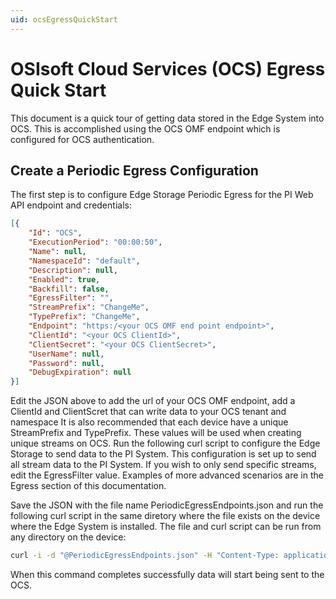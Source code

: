 ```yaml
---
uid: ocsEgressQuickStart
---
```


# OSIsoft Cloud Services (OCS) Egress Quick Start

This document is a quick tour of getting data stored in the Edge System into OCS. This is accomplished using the OCS OMF endpoint which is configured for OCS authentication.

## Create a Periodic Egress Configuration

The first step is to configure Edge Storage Periodic Egress for the PI Web API endpoint and credentials:

```json
[{
    "Id": "OCS",
    "ExecutionPeriod": "00:00:50",
    "Name": null,
    "NamespaceId": "default",
    "Description": null,
    "Enabled": true,
    "Backfill": false,
    "EgressFilter": "",
    "StreamPrefix": "ChangeMe",
    "TypePrefix": "ChangeMe",
    "Endpoint": "https:/<your OCS OMF end point endpoint>",
    "ClientId": "<your OCS ClientId>",
    "ClientSecret": "<your OCS ClientSecret>",
    "UserName": null,
    "Password": null,
    "DebugExpiration": null
}]
```

Edit the JSON above to add the url of your OCS OMF endpoint, add a ClientId and ClientScret that can write data to your OCS tenant and namespace It is also recommended that each device have a unique StreamPrefix and TypePrefix.  These values will be used when creating unique streams on OCS. Run the following curl script to configure the Edge Storage to send data to the PI System. This configuration is set up to send all stream data to the PI System. If you wish to only send specific streams, edit the EgressFilter value. Examples of more advanced scenarios are in the Egress section of this documentation.

Save the JSON with the file name PeriodicEgressEndpoints.json and run the following curl script in the same diretory where the file exists on the device where the Edge System is installed. The file and curl script can be run from any directory on the device:

```bash
curl -i -d "@PeriodicEgressEndpoints.json" -H "Content-Type: application/json" -X PUT http://localhost:5590/api/v1/configuration/storage/PeriodicEgressEndpoints/
```

When this command completes successfully data will start being sent to the OCS.
